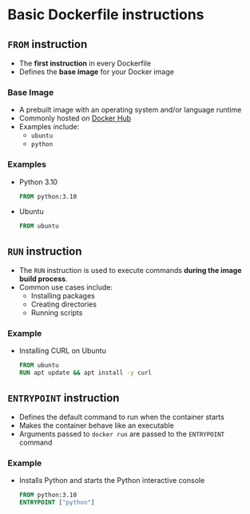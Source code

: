 # Basic Dockerfile instructions

## `FROM` instruction

- The **first instruction** in every Dockerfile
- Defines the **base image** for your Docker image

### Base Image

- A prebuilt image with an operating system and/or language runtime
- Commonly hosted on [Docker Hub](https://hub.docker.com)
- Examples include:
  - `ubuntu`
  - `python`

### Examples

- Python 3.10
    ```dockerfile
    FROM python:3.10
    ```

- Ubuntu
    ```dockerfile
    FROM ubuntu
    ```

## `RUN` instruction

- The `RUN` instruction is used to execute commands **during the image build process**.
- Common use cases include:
  - Installing packages
  - Creating directories
  - Running scripts

### Example

- Installing CURL on Ubuntu

    ```dockerfile
    FROM ubuntu
    RUN apt update && apt install -y curl
    ```

## `ENTRYPOINT` instruction

- Defines the default command to run when the container starts
- Makes the container behave like an executable
- Arguments passed to `docker run` are passed to the `ENTRYPOINT` command

### Example
- Installs Python and starts the Python interactive console
    ```dockerfile
    FROM python:3.10
    ENTRYPOINT ["python"]
    ```
